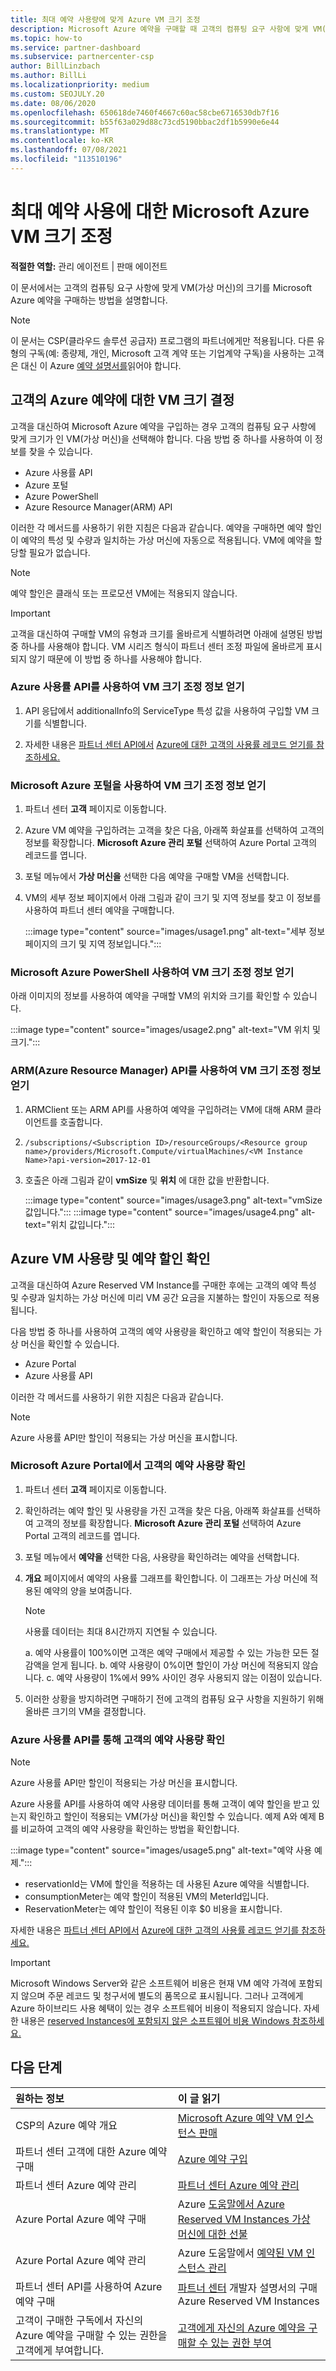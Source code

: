 ```yaml
---
title: 최대 예약 사용량에 맞게 Azure VM 크기 조정
description: Microsoft Azure 예약을 구매할 때 고객의 컴퓨팅 요구 사항에 맞게 VM(가상 머신)의 크기를 정하는 방법을 알아봅니다.
ms.topic: how-to
ms.service: partner-dashboard
ms.subservice: partnercenter-csp
author: BillLinzbach
ms.author: BillLi
ms.localizationpriority: medium
ms.custom: SEOJULY.20
ms.date: 08/06/2020
ms.openlocfilehash: 650618de7460f4667c60ac58cbe6716530db7f16
ms.sourcegitcommit: b55f63a029d88c73cd5190bbac2df1b5990e6e44
ms.translationtype: MT
ms.contentlocale: ko-KR
ms.lasthandoff: 07/08/2021
ms.locfileid: "113510196"
---
```

# <a name="microsoft-azure-vm-sizing-for-maximum-reservation-usage"></a>최대 예약 사용에 대한 Microsoft Azure VM 크기 조정

**적절한 역할:** 관리 에이전트 | 판매 에이전트

이 문서에서는 고객의 컴퓨팅 요구 사항에 맞게 VM(가상 머신)의 크기를 Microsoft Azure 예약을 구매하는 방법을 설명합니다.
 
> [!NOTE]
> 이 문서는 CSP(클라우드 솔루션 공급자) 프로그램의 파트너에게만 적용됩니다. 다른 유형의 구독(예: 종량제, 개인, Microsoft 고객 계약 또는 기업계약 구독)을 사용하는 고객은 대신 이 Azure [예약 설명서를](/azure/cost-management-billing/reservations)읽어야 합니다.

## <a name="determine-the-vm-size-for-a-customers-azure-reservation"></a>고객의 Azure 예약에 대한 VM 크기 결정

고객을 대신하여 Microsoft Azure 예약을 구입하는 경우 고객의 컴퓨팅 요구 사항에 맞게 크기가 인 VM(가상 머신)을 선택해야 합니다. 다음 방법 중 하나를 사용하여 이 정보를 찾을 수 있습니다.

- Azure 사용률 API
- Azure 포털
- Azure PowerShell
- Azure Resource Manager(ARM) API

이러한 각 메서드를 사용하기 위한 지침은 다음과 같습니다. 예약을 구매하면 예약 할인이 예약의 특성 및 수량과 일치하는 가상 머신에 자동으로 적용됩니다. VM에 예약을 할당할 필요가 없습니다.

>[!NOTE]
>예약 할인은 클래식 또는 프로모션 VM에는 적용되지 않습니다.

>[!IMPORTANT]
>고객을 대신하여 구매할 VM의 유형과 크기를 올바르게 식별하려면 아래에 설명된 방법 중 하나를 사용해야 합니다. VM 시리즈 형식이 파트너 센터 조정 파일에 올바르게 표시되지 않기 때문에 이 방법 중 하나를 사용해야 합니다.

### <a name="get-vm-sizing-information-using-the-azure-utilization-api"></a>Azure 사용률 API를 사용하여 VM 크기 조정 정보 얻기

1. API 응답에서 additionalInfo의 ServiceType 특성 값을 사용하여 구입할 VM 크기를 식별합니다.

2. 자세한 내용은 [파트너 센터 API에서](/partner-center/develop/) [Azure에 대한 고객의 사용률 레코드 얻기를 참조하세요.](/partner-center/develop/get-a-customer-s-utilization-record-for-azure)

### <a name="get-vm-sizing-information-using-the-microsoft-azure-portal"></a>Microsoft Azure 포털을 사용하여 VM 크기 조정 정보 얻기

1. 파트너 센터 **고객** 페이지로 이동합니다.

2. Azure VM 예약을 구입하려는 고객을 찾은 다음, 아래쪽 화살표를 선택하여 고객의 정보를 확장합니다. **Microsoft Azure 관리 포털** 선택하여 Azure Portal 고객의 레코드를 엽니다.

3. 포털 메뉴에서 **가상 머신을** 선택한 다음 예약을 구매할 VM을 선택합니다.

4. VM의 세부 정보 페이지에서 아래 그림과 같이 크기 및 지역 정보를 찾고 이 정보를 사용하여 파트너 센터 예약을 구매합니다.  

   :::image type="content" source="images/usage1.png" alt-text="세부 정보 페이지의 크기 및 지역 정보입니다.":::

### <a name="get-vm-sizing-information-using-microsoft-azure-powershell"></a>Microsoft Azure PowerShell 사용하여 VM 크기 조정 정보 얻기

아래 이미지의 정보를 사용하여 예약을 구매할 VM의 위치와 크기를 확인할 수 있습니다. 

:::image type="content" source="images/usage2.png" alt-text="VM 위치 및 크기.":::

### <a name="get-vm-sizing-information-using-the-azure-resource-manager-arm-api"></a>ARM(Azure Resource Manager) API를 사용하여 VM 크기 조정 정보 얻기

1. ARMClient 또는 ARM API를 사용하여 예약을 구입하려는 VM에 대해 ARM 클라이언트를 호출합니다.

2. `/subscriptions/<Subscription ID>/resourceGroups/<Resource group name>/providers/Microsoft.Compute/virtualMachines/<VM Instance Name>?api-version=2017-12-01`

3. 호출은 아래 그림과 같이 **vmSize** 및 **위치** 에 대한 값을 반환합니다.

    :::image type="content" source="images/usage3.png" alt-text="vmSize 값입니다.":::
    :::image type="content" source="images/usage4.png" alt-text="위치 값입니다.":::

## <a name="verify-azure-vm-usage-and-reservation-discount"></a>Azure VM 사용량 및 예약 할인 확인

고객을 대신하여 Azure Reserved VM Instance를 구매한 후에는 고객의 예약 특성 및 수량과 일치하는 가상 머신에 미리 VM 공간 요금을 지불하는 할인이 자동으로 적용됩니다.

다음 방법 중 하나를 사용하여 고객의 예약 사용량을 확인하고 예약 할인이 적용되는 가상 머신을 확인할 수 있습니다.

- Azure Portal
- Azure 사용률 API

이러한 각 메서드를 사용하기 위한 지침은 다음과 같습니다.

>[!NOTE]
>Azure 사용률 API만 할인이 적용되는 가상 머신을 표시합니다.  

### <a name="verify-the-customers-reservation-usage-in-the-microsoft-azure-portal"></a>Microsoft Azure Portal에서 고객의 예약 사용량 확인

1. 파트너 센터 **고객** 페이지로 이동합니다.

2. 확인하려는 예약 할인 및 사용량을 가진 고객을 찾은 다음, 아래쪽 화살표를 선택하여 고객의 정보를 확장합니다. **Microsoft Azure 관리 포털** 선택하여 Azure Portal 고객의 레코드를 엽니다.
3. 포털 메뉴에서 **예약을** 선택한 다음, 사용량을 확인하려는 예약을 선택합니다.
4. **개요** 페이지에서 예약의 사용률 그래프를 확인합니다. 이 그래프는 가상 머신에 적용된 예약의 양을 보여줍니다.

    >[!NOTE]
    >사용률 데이터는 최대 8시간까지 지연될 수 있습니다.

    a. 예약 사용률이 100%이면 고객은 예약 구매에서 제공할 수 있는 가능한 모든 절감액을 얻게 됩니다.
    b. 예약 사용량이 0%이면 할인이 가상 머신에 적용되지 않습니다.
    c. 예약 사용량이 1%에서 99% 사이인 경우 사용되지 않는 이점이 있습니다.

5. 이러한 상황을 방지하려면 구매하기 전에 고객의 컴퓨팅 요구 사항을 지원하기 위해 올바른 크기의 VM을 결정합니다.

### <a name="verify-the-customers-reservation-usage-with-the-azure-utilization-api"></a>Azure 사용률 API를 통해 고객의 예약 사용량 확인

>[!NOTE]
>Azure 사용률 API만 할인이 적용되는 가상 머신을 표시합니다.  

Azure 사용률 API를 사용하여 예약 사용량 데이터를 통해 고객이 예약 할인을 받고 있는지 확인하고 할인이 적용되는 VM(가상 머신)을 확인할 수 있습니다. 예제 A와 예제 B를 비교하여 고객의 예약 사용량을 확인하는 방법을 확인합니다.

:::image type="content" source="images/usage5.png" alt-text="예약 사용 예제.":::

- reservationId는 VM에 할인을 적용하는 데 사용된 Azure 예약을 식별합니다.
- consumptionMeter는 예약 할인이 적용된 VM의 MeterId입니다.
- ReservationMeter는 예약 할인이 적용된 이후 $0 비용을 표시합니다.

자세한 내용은 [파트너 센터 API에서](/partner-center/develop/) [Azure에 대한 고객의 사용률 레코드 얻기를 참조하세요.](/partner-center/develop/get-a-customer-s-utilization-record-for-azure)

>[!IMPORTANT]
>Microsoft Windows Server와 같은 소프트웨어 비용은 현재 VM 예약 가격에 포함되지 않으며 주문 레코드 및 청구서에 별도의 품목으로 표시됩니다. 그러나 고객에게 Azure 하이브리드 사용 혜택이 있는 경우 소프트웨어 비용이 적용되지 않습니다. 자세한 내용은 [reserved Instances에 포함되지 않은 소프트웨어 비용 Windows 참조하세요.](/azure/billing/billing-reserved-instance-windows-software-costs)  

## <a name="next-steps"></a>다음 단계

|**원하는 정보**   |**이 글 읽기**    |
|:-----------------------------|:-----------------|
|CSP의 Azure 예약 개요  | [Microsoft Azure 예약 VM 인스턴스 판매](azure-reservations.md)
|파트너 센터 고객에 대한 Azure 예약 구매   | [Azure 예약 구입](azure-reservations-buying.md)
|파트너 센터 Azure 예약 관리 | [파트너 센터 Azure 예약 관리](azure-reservations-manage.md)
|Azure Portal Azure 예약 구매 | Azure [도움말에서 Azure Reserved VM Instances 가상 머신에 대한 선불](/azure/virtual-machines/windows/prepay-reserved-vm-instances) |
|Azure Portal Azure 예약 관리   | Azure 도움말에서 [예약된 VM 인스턴스 관리](/azure/billing/billing-manage-reserved-vm-instance)  |
|파트너 센터 API를 사용하여 Azure 예약 구매 | [파트너 센터](/partner-center/develop/purchase-azure-reservations) 개발자 설명서의 구매 Azure Reserved VM Instances   |
|고객이 구매한 구독에서 자신의 Azure 예약을 구매할 수 있는 권한을 고객에게 부여합니다. | [고객에게 자신의 Azure 예약을 구매할 수 있는 권한 부여](give-customers-permission.md)   |